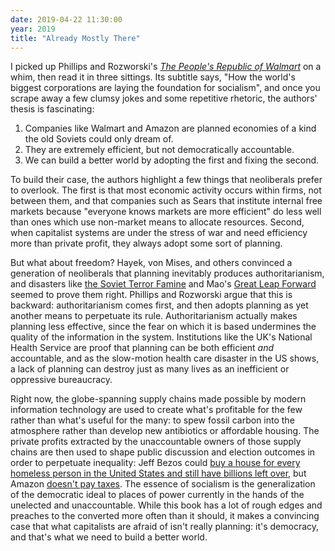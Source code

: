 ```yaml
---
date: 2019-04-22 11:30:00
year: 2019
title: "Already Mostly There"
---
```


I picked up Phillips and Rozworski's
*[The People's Republic of Walmart](https://www.versobooks.com/books/2822-the-people-s-republic-of-walmart)* on a whim,
then read it in three sittings.
Its subtitle says, "How the world's biggest corporations are laying the foundation for socialism",
and once you scrape away a few clumsy jokes and some repetitive rhetoric,
the authors' thesis is fascinating:

1.  Companies like Walmart and Amazon are planned economies of a kind the old Soviets could only dream of.
2.  They are extremely efficient, but not democratically accountable.
3.  We can build a better world by adopting the first and fixing the second.

To build their case,
the authors highlight a few things that neoliberals prefer to overlook.
The first is that most economic activity occurs within firms,
not between them,
and that companies such as Sears
that institute internal free markets because "everyone knows markets are more efficient"
do less well than ones which use non-market means to allocate resources.
Second,
when capitalist systems are under the stress of war and need efficiency more than private profit,
they always adopt some sort of planning.

But what about freedom?
Hayek, von Mises, and others convinced a generation of neoliberals that planning inevitably produces authoritarianism,
and disasters like [the Soviet Terror Famine](https://en.wikipedia.org/wiki/Holodomor)
and Mao's [Great Leap Forward](https://en.wikipedia.org/wiki/Great_Leap_Forward) seemed to prove them right.
Phillips and Rozworski argue that this is backward:
authoritarianism comes first,
and then adopts planning as yet another means to perpetuate its rule.
Authoritarianism actually makes planning less effective,
since the fear on which it is based undermines the quality of the information in the system.
Institutions like the UK's National Health Service are proof that planning can be both efficient *and* accountable,
and as the slow-motion health care disaster in the US shows,
a lack of planning can destroy just as many lives as an inefficient or oppressive bureaucracy.

Right now,
the globe-spanning supply chains made possible by modern information technology
are used to create what's profitable for the few rather than what's useful for the many:
to spew fossil carbon into the atmosphere rather than develop new antibiotics or affordable housing.
The private profits extracted by the unaccountable owners of those supply chains
are then used to shape public discussion and election outcomes in order to perpetuate inequality:
Jeff Bezos could [buy a house for every homeless person in the United States and still have billions left over](https://twitter.com/fawfulfan/status/992836811230711808),
but Amazon [doesn't pay taxes](https://www.chicagotribune.com/business/ct-amazon-federal-taxes-profits-analysis-20190216-story.html).
The essence of socialism is the generalization of the democratic ideal
to places of power currently in the hands of the unelected and unaccountable.
While this book has a lot of rough edges and preaches to the converted more often than it should,
it makes a convincing case that what capitalists are afraid of isn't really planning:
it's democracy,
and that's what we need to build a better world.
